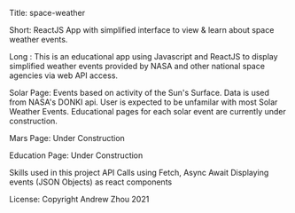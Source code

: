Title: space-weather

Short: ReactJS App with simplified interface to view & learn about space weather events.

Long : 
 This is an educational app using Javascript and ReactJS to display simplified weather events provided by NASA and other national space agencies via web API access.

 Solar Page:
  Events based on activity of the Sun's Surface. Data is used from NASA's DONKI api. User is expected to be unfamilar with most Solar Weather Events. Educational pages for each solar event are currently under construction.

 Mars Page:
  Under Construction

 Education Page:
  Under Construction

Skills used in this project
 API Calls using Fetch, Async Await
 Displaying events (JSON Objects) as react components

License:
 Copyright Andrew Zhou 2021